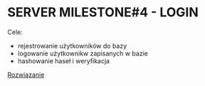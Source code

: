 # SERVER MILESTONE#4 - LOGIN

Cele:
- rejestrowanie użytkowników do bazy
- logowanie użytkownikw zapisanych w bazie
- hashowanie haseł i weryfikacja

[Rozwiązanie](https://review.gerrithub.io/358194)
